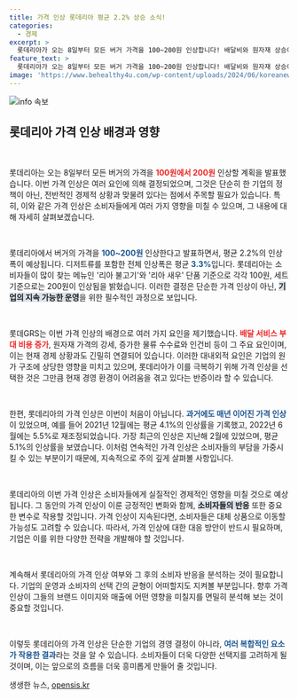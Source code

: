 ```yaml
---
title: 가격 인상 롯데리아 평균 2.2% 상승 소식!
categories:
  - 경제
excerpt: >
  롯데리아가 오는 8일부터 모든 버거 가격을 100~200원 인상합니다! 배달비와 원자재 상승이 이유로, 지난해에 이어 또 다시 가격 인상에 나선 롯데리아, 과연 소비자 반응은? 클릭해서 자세히 알아보세요!
feature_text: >
  롯데리아가 오는 8일부터 모든 버거 가격을 100~200원 인상합니다! 배달비와 원자재 상승이 이유로, 지난해에 이어 또 다시 가격 인상에 나선 롯데리아, 과연 소비자 반응은? 클릭해서 자세히 알아보세요!
image: 'https://www.behealthy4u.com/wp-content/uploads/2024/06/koreanews.jpg'
---
```


<p><img src="https://www.behealthy4u.com/wp-content/uploads/2024/06/koreanews.jpg" alt="info 속보" /></p>

<h2 data-ke-size="size26">롯데리아 가격 인상 배경과 영향</h2>

<p data-ke-size="size16">&nbsp;</p>

<p>롯데리아는 오는 8일부터 모든 버거의 가격을 <b><span style="color: #ee2323;">100원에서 200원</span></b> 인상할 계획을 발표했습니다. 이번 가격 인상은 여러 요인에 의해 결정되었으며, 그것은 단순히 한 기업의 정책이 아닌, 전반적인 경제적 상황과 맞물려 있다는 점에서 주목할 필요가 있습니다. 특히, 이와 같은 가격 인상은 소비자들에게 여러 가지 영향을 미칠 수 있으며, 그 내용에 대해 자세히 살펴보겠습니다.</p>

<p data-ke-size="size16">&nbsp;</p>

<p>롯데리아에서 버거의 가격을 <b><span style="color: #1a5490;">100~200원</span></b> 인상한다고 발표하면서, 평균 2.2%의 인상 폭이 예상됩니다. 디저트류를 포함한 전체 인상폭은 평균 <b><span style="color: #1a5490;">3.3%</span></b>입니다. 롯데리아는 소비자들이 많이 찾는 메뉴인 '리아 불고기'와 '리아 새우' 단품 기준으로 각각 100원, 세트 기준으로는 200원이 인상됨을 밝혔습니다. 이러한 결정은 단순한 가격 인상이 아닌, <b><span style="background-color: #21538527;">기업의 지속 가능한 운영</span></b>을 위한 필수적인 과정으로 보입니다.</p>

<p data-ke-size="size16">&nbsp;</p>

<p>롯데GRS는 이번 가격 인상의 배경으로 여러 가지 요인을 제기했습니다. <b><span style="color: #ee2323;">배달 서비스 부대 비용 증가</span></b>, 원자재 가격의 강세, 증가한 물류 수수료와 인건비 등이 그 주요 요인이며, 이는 현재 경제 상황과도 긴밀히 연결되어 있습니다. 이러한 대내외적 요인은 기업의 원가 구조에 상당한 영향을 미치고 있으며, 롯데리아가 이를 극복하기 위해 가격 인상을 선택한 것은 그만큼 현재 경영 환경이 어려움을 겪고 있다는 반증이라 할 수 있습니다.</p>

<p data-ke-size="size16">&nbsp;</p>

<p>한편, 롯데리아의 가격 인상은 이번이 처음이 아닙니다. <b><span style="color: #1a5490;">과거에도 매년 이어진 가격 인상</span></b>이 있었으며, 예를 들어 2021년 12월에는 평균 4.1%의 인상률을 기록했고, 2022년 6월에는 5.5%로 재조정되었습니다. 가장 최근의 인상은 지난해 2월에 있었으며, 평균 5.1%의 인상률을 보였습니다. 이처럼 연속적인 가격 인상은 소비자들의 부담을 가중시킬 수 있는 부분이기 때문에, 지속적으로 주의 깊게 살펴볼 사항입니다.</p>

<p data-ke-size="size16">&nbsp;</p>

<p>롯데리아의 이번 가격 인상은 소비자들에게 실질적인 경제적인 영향을 미칠 것으로 예상됩니다. 그 동안의 가격 인상이 이룬 긍정적인 변화와 함께, <b><span style="background-color: #21538527;">소비자들의 반응</span></b> 또한 중요한 변수로 작용할 것입니다. 가격 인상이 지속된다면, 소비자들은 대체 상품으로 이동할 가능성도 고려할 수 있습니다. 따라서, 가격 인상에 대한 대응 방안이 반드시 필요하며, 기업은 이를 위한 다양한 전략을 개발해야 할 것입니다.</p>

<p data-ke-size="size16">&nbsp;</p>

<p>계속해서 롯데리아의 가격 인상 여부와 그 후의 소비자 반응을 분석하는 것이 필요합니다. 기업의 운영과 소비자의 선택 간의 균형이 어떠할지도 지켜볼 부분입니다. 향후 가격 인상이 그들의 브랜드 이미지와 매출에 어떤 영향을 미칠지를 면밀히 분석해 보는 것이 중요할 것입니다. </p>

<p data-ke-size="size16">&nbsp;</p>

<p>이렇듯 롯데리아의 가격 인상은 단순한 기업의 경영 결정이 아니라, <b><span style="color: #1a5490;">여러 복합적인 요소가 작용한 결과</span></b>라는 것을 알 수 있습니다. 소비자들이 더욱 다양한 선택지를 고려하게 될 것이며, 이는 앞으로의 흐름을 더욱 흥미롭게 만들어 줄 것입니다.</p>
생생한 뉴스, <a href="https://opensis.kr" rel="dofollow">opensis.kr</a>



